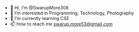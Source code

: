 - 👋 Hi, I’m @SwarupMore308
- 👀 I’m interested in Programming, Technology, Photography
- 🌱 I’m currently learning CSE
- 📫 How to reach me swarup.more53@gmail.com

<!---
SwarupMore308/SwarupMore308 is a ✨ special ✨ repository because its `README.md` (this file) appears on your GitHub profile.
You can click the Preview link to take a look at your changes.
--->

